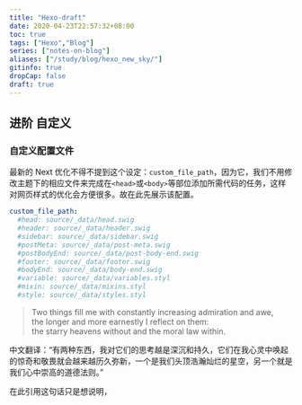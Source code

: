 ```yaml
---
title: "Hexo-draft"
date: 2020-04-23T22:57:32+08:00
toc: true
tags: ["Hexo","Blog"]
series: ["notes-on-blog"]
aliases: ["/study/blog/hexo_new_sky/"]
gitinfo: true
dropCap: false
draft: true
---
```


## 进阶 自定义

### 自定义配置文件

最新的 Next 优化不得不提到这个设定：`custom_file_path`，因为它，我们不用修改主题下的相应文件来完成在`<head>`或`<body>`等部位添加所需代码的任务，这样对网页样式的优化会方便很多。故在此先展示该配置。

```yaml
custom_file_path:
  #head: source/_data/head.swig
  #header: source/_data/header.swig
  #sidebar: source/_data/sidebar.swig
  #postMeta: source/_data/post-meta.swig
  #postBodyEnd: source/_data/post-body-end.swig
  #footer: source/_data/footer.swig
  #bodyEnd: source/_data/body-end.swig
  #variable: source/_data/variables.styl
  #mixin: source/_data/mixins.styl
  #style: source/_data/styles.styl
```

<blockquote class="quote-center">
<p>
Two things fill me with constantly increasing admiration and awe,</br>the longer and more earnestly I reflect on them: </br>the starry heavens without and the moral law within.
</p>
</blockquote>
中文翻译：“有两种东西，我对它们的思考越是深沉和持久，它们在我心灵中唤起的惊奇和敬畏就会越来越历久弥新，一个是我们头顶浩瀚灿烂的星空，另一个就是我们心中崇高的道德法则。”

在此引用这句话只是想说明，